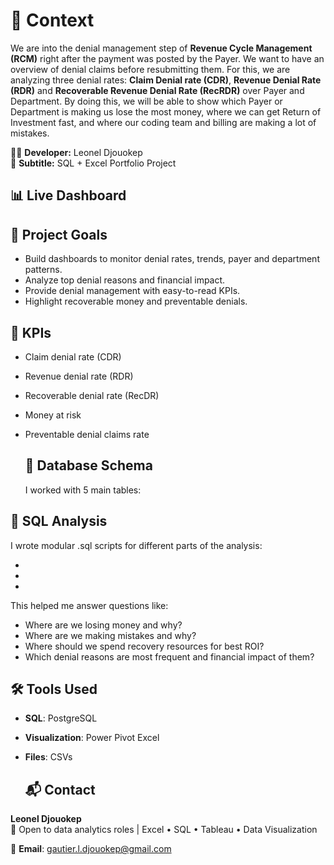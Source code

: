 # 🏥 Context

We are into the denial management step of **Revenue Cycle Management (RCM)** right after the payment was posted by the Payer. We want to have an overview of denial claims before resubmitting them. For this, we are analyzing three denial rates: **Claim Denial rate (CDR)**, **Revenue Denial Rate (RDR)** and **Recoverable Revenue Denial Rate (RecRDR)** over Payer and Department. By doing this, we will be able to show which Payer or Department is making us lose the most money, where we can get Return of Investment fast, and where our coding team and billing are making a lot of mistakes.

👩‍💻 **Developer:** Leonel Djouokep  
📌 **Subtitle:** SQL + Excel Portfolio Project  

## 📊 Live Dashboard

## 🎯 Project Goals

- Build dashboards to monitor denial rates, trends, payer and department patterns.
- Analyze top denial reasons and financial impact.
- Provide denial management with easy-to-read KPIs.
- Highlight recoverable money and preventable denials.

## 🧠 KPIs

- Claim denial rate (CDR)
- Revenue denial rate (RDR)
- Recoverable denial rate (RecDR)
- Money at risk
- Preventable denial claims rate

  ## 🧱 Database Schema
  I  worked with 5 main tables:  
 
## 🧩 SQL Analysis

 I wrote modular .sql scripts for different parts of the analysis:
 
 -
 -
 -
 This helped me answer questions like:
- Where are we losing money and why? 
- Where are we making mistakes and why? 
- Where should we spend recovery resources for best ROI? 
-	Which denial reasons are most frequent and financial impact of them?

  ## 🛠️ Tools Used
- **SQL**: PostgreSQL 
- **Visualization**: Power Pivot Excel 
- **Files**: CSVs

  ## 📬 Contact
**Leonel Djouokep**  
📌 Open to data analytics roles | Excel • SQL • Tableau • Data Visualization

📌 **Email**: gautier.l.djouokep@gmail.com
